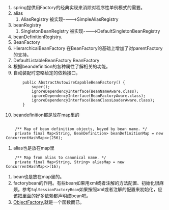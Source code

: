 1. spring提供用Factory的经典实现来消除对程序性单例模式的需要。       
1. alias
    1. AliasRegistry 被实现---->SimpleAliasRegistry
1. beanRegistry
    1. SingletonBeanRegistry 被实现---->DefaultSingletonBeanRegistry
1. beanDefinitionRegistry. 
1. BeanFactory
1. HierarchicalBeanFactory 在BeanFactory的基础上增加了对parentFactory的支持。    
1. DefaultListableBeanFactory BeanFactory
1. 根据beandefinition的各种属性了解相关的功能。  
1. 自动装配时忽略给定的依赖接口，
    ```
        public AbstractAutowireCapableBeanFactory() {
            super();
            ignoreDependencyInterface(BeanNameAware.class);
            ignoreDependencyInterface(BeanFactoryAware.class);
            ignoreDependencyInterface(BeanClassLoaderAware.class);
        }
    ```
1. beandefinition都是放在map里的    
```

	/** Map of bean definition objects, keyed by bean name. */
	private final Map<String, BeanDefinition> beanDefinitionMap = new ConcurrentHashMap<>(256);
```
1. alias也是放在map里    
```
	/** Map from alias to canonical name. */
	private final Map<String, String> aliasMap = new ConcurrentHashMap<>(16);
```    
1. bean也是放在map里的。      
1. factorybean的作用。有些bean如果用xml或者注解的方法配置、初始化很麻烦。参考`SqlSessionFactoryBean`如果按照xml或者注解的配置来初始化，应该把里面的好多依赖都声明成bean吧。     
1. [ObjectFactory](https://www.cnblogs.com/leihuazhe/p/9481018.html),就是一个函数而已。

